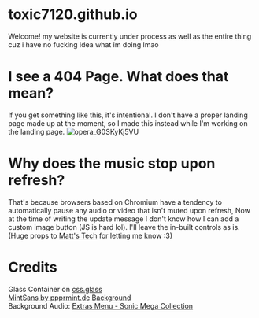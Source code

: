 # toxic7120.github.io
Welcome!
my website is currently under process as well as the entire thing cuz i have no fucking idea what im doing lmao
# I see a 404 Page. What does that mean?
If you get something like this, it's intentional. I don't have a proper landing page made up at the moment, so I made this instead while I'm working on the landing page.
![opera_G0SKyKj5VU](https://github.com/user-attachments/assets/27269928-3aa2-4b04-b340-58f92a899d78)

# Why does the music stop upon refresh?
That's because browsers based on Chromium have a tendency to automatically pause any audio or video that isn't muted upon refresh, Now at the time of writing the update message I don't know how I can add a custom image button (JS is hard lol). I'll leave the in-built controls as is. (Huge props to [Matt's Tech](https://youtube.com/@mattstech?si=5g8nv3ZzPFhlGImb) for letting me know :3)

# Credits
Glass Container on [css.glass](https://css.glass) <br>
[MintSans by ppprmint.de](https://pprmint.de/projects/mintsans)
[Background](https://www.youtube.com/watch?v=MUVo20q6tx8) <br>
Background Audio: [Extras Menu - Sonic Mega Collection](https://www.youtube.com/watch?v=EmFsRw6zGi0)
